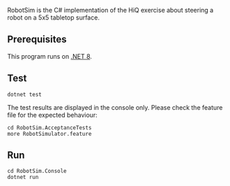RobotSim is the C# implementation of the HiQ exercise about steering a robot on a 5x5 tabletop surface.

## Prerequisites
This program runs on [.NET 8](https://dotnet.microsoft.com/en-us/download/dotnet/8.0).

## Test
```
dotnet test
```
The test results are displayed in the console only. 
Please check the feature file for the expected behaviour:
```
cd RobotSim.AcceptanceTests
more RobotSimulator.feature
```

## Run
```
cd RobotSim.Console
dotnet run
```

